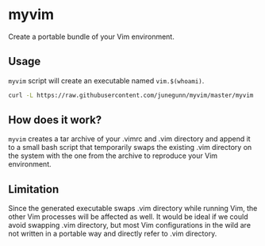 myvim
=====

Create a portable bundle of your Vim environment.

Usage
-----

`myvim` script will create an executable named `vim.$(whoami)`.

```sh
curl -L https://raw.githubusercontent.com/junegunn/myvim/master/myvim | bash
```

How does it work?
-----------------

`myvim` creates a tar archive of your .vimrc and .vim directory and append it
to a small bash script that temporarily swaps the existing .vim directory on
the system with the one from the archive to reproduce your Vim environment.

Limitation
----------

Since the generated executable swaps .vim directory while running Vim, the
other Vim processes will be affected as well. It would be ideal if we could
avoid swapping .vim directory, but most Vim configurations in the wild are not
written in a portable way and directly refer to .vim directory.

